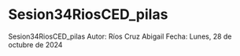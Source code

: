 # Sesion34RiosCED_pilas
Sesion34RiosCED_pilas
Autor: Ríos Cruz Abigail
Fecha: Lunes, 28 de octubre de 2024
